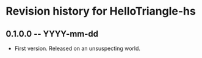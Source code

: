 # Revision history for HelloTriangle-hs

## 0.1.0.0 -- YYYY-mm-dd

* First version. Released on an unsuspecting world.

